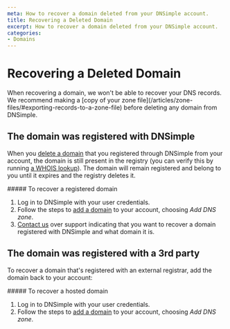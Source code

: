 ```yaml
---
meta: How to recover a domain deleted from your DNSimple account.
title: Recovering a Deleted Domain
excerpt: How to recover a domain deleted from your DNSimple account.
categories:
- Domains
---
```


# Recovering a Deleted Domain

<warning>
When recovering a domain, we won't be able to recover your DNS records. We recommend making a [copy of your zone file](/articles/zone-files/#exporting-records-to-a-zone-file) before deleting any domain from DNSimple.
</warning>

## The domain was registered with DNSimple
When you [delete a domain](/articles/deleting-domain) that you registered through DNSimple from your account, the domain is still present in the registry (you can verify this by running [a WHOIS lookup](https://dnsimple.com/whois)). The domain will remain registered and belong to you until it expires and the registry deletes it.

<div class="section-steps" markdown="1">
##### To recover a registered domain

1.  Log in to DNSimple with your user credentials.
1.  Follow the steps to [add a domain](/articles/adding-domain) to your account, choosing _Add DNS zone_.
1.  [Contact us](/articles/dnsimple-support) over support indicating that you want to recover a domain registered with DNSimple and what domain it is.

</div>


## The domain was registered with a 3rd party

To recover a domain that's registered with an external registrar, add the domain back to your account:

<div class="section-steps" markdown="1">
##### To recover a hosted domain

1.  Log in to DNSimple with your user credentials.
1.  Follow the steps to [add a domain](/articles/adding-domain) to your account, choosing _Add DNS zone_.

</div>
